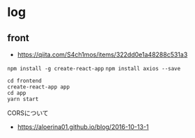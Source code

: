 # log
## front
- https://qiita.com/S4ch1mos/items/322dd0e1a48288c531a3

`npm install -g create-react-app`
`npm install axios --save`

```
cd frontend
create-react-app app
cd app
yarn start
```

CORSについて
- https://aloerina01.github.io/blog/2016-10-13-1
